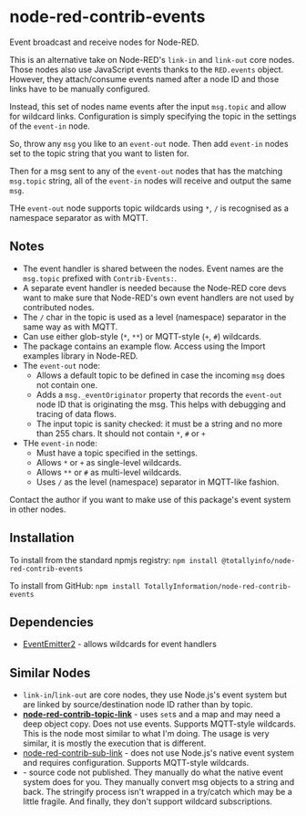 # node-red-contrib-events
Event broadcast and receive nodes for Node-RED.

This is an alternative take on Node-RED's `link-in` and `link-out` core nodes. Those nodes also use JavaScript events thanks to the `RED.events` object.
However, they attach/consume events named after a node ID and those links have to be manually configured.

Instead, this set of nodes name events after the input `msg.topic` and allow for wildcard links. Configuration is simply specifying the topic in the settings of the `event-in` node.

So, throw any `msg` you like to an `event-out` node. Then add `event-in` nodes set to the topic string that you want to listen for.

Then for a msg sent to any of the `event-out` nodes that has the matching `msg.topic` string, all of the `event-in` nodes will receive and output the same `msg`.

THe `event-out` node supports topic wildcards using `*`, `/` is recognised as a namespace separator as with MQTT.

## Notes

* The event handler is shared between the nodes. Event names are the `msg.topic` prefixed with `Contrib-Events:`.
* A separate event handler is needed because the Node-RED core devs want to make sure that Node-RED's own event handlers are not used by contributed nodes.
* The `/` char in the topic is used as a level (namespace) separator in the same way as with MQTT.
* Can use either glob-style (`*`, `**`) or MQTT-style (`+`, `#`) wildcards.
* The package contains an example flow. Access using the Import examples library in Node-RED.
* The `event-out` node:
  * Allows a default topic to be defined in case the incoming `msg` does not contain one.
  * Adds a `msg._eventOriginator` property that records the `event-out` node ID that is originating the msg. This helps with debugging and tracing of data flows.
  * The input topic is sanity checked: it must be a string and no more than 255 chars. It should not contain `*`, `#` or `+`
* THe `event-in` node:
  * Must have a topic specified in the settings.
  * Allows `*` or `+` as single-level wildcards.
  * Allows `**` or `#` as multi-level wildcards.
  * Uses `/` as the level (namespace) separator in MQTT-like fashion.

Contact the author if you want to make use of this package's event system in other nodes.

## Installation

To install from the standard npmjs registry: `npm install @totallyinfo/node-red-contrib-events`

To install from GitHub: `npm install TotallyInformation/node-red-contrib-events`

## Dependencies

* [EventEmitter2](https://github.com/EventEmitter2/EventEmitter2) - allows wildcards for event handlers

## Similar Nodes

* `link-in`/`link-out` are core nodes, they use Node.js's event system but are linked by source/destination node ID rather than by topic.
* **[node-red-contrib-topic-link](https://flows.nodered.org/node/node-red-contrib-topic-link)** - uses `set`s and a map and may need a deep object copy. Does not use events. Supports MQTT-style wildcards. This is the node most similar to what I'm doing. The usage is very similar, it is mostly the execution that is different.
* [node-red-contrib-sub-link](https://flows.nodered.org/node/node-red-contrib-sub-link) - does not use Node.js's native event system and requires configuration. Supports MQTT-style wildcards.
* [](https://flows.nodered.org/node/node-red-contrib-pubsub) - source code not published. They manually do what the native event system does for you. They manually convert msg objects to a string and back. The stringify process isn't wrapped in a try/catch which may be a little fragile. And finally, they don't support wildcard subscriptions.
